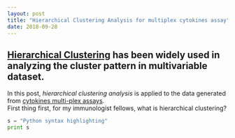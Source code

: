 ```yaml
---
layout: post
title: "Hierarchical Clustering Analysis for multiplex cytokines assay"
date: 2018-09-28
---
```


## [Hierarchical Clustering](https://en.wikipedia.org/wiki/Hierarchical_clustering) has been widely used in analyzing the cluster pattern in multivariable dataset.
In this post, *hierarchical clustering analysis* is applied to the data generated from [cytokines multi-plex assays](https://www.thermofisher.com/order/catalog/product/LPC0005M).  
First thing first, for my immunologist fellows, what is hierarchical clustering?

```python
s = "Python syntax highlighting"
print s
```
<!-- ![Hierarchical plot](/images/Hierarchical clustering plot_outliers_filtered.png)
Format: ![Alt Text](url) -->
